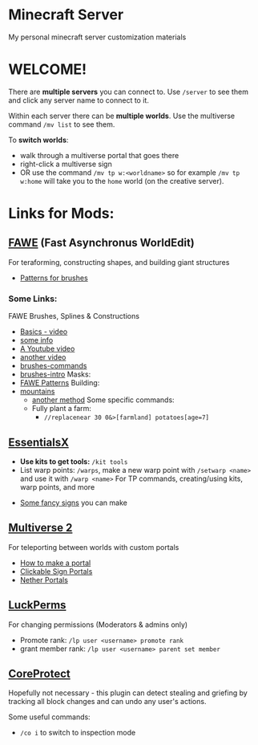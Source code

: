 # Minecraft Server
My personal minecraft server customization materials

# WELCOME!
There are **multiple servers** you can connect to. Use `/server` to see them and click any server name to connect to it.

Within each server there can be **multiple worlds**. Use the multiverse command `/mv list` to see them.

To **switch worlds**:
- walk through a multiverse portal that goes there
- right-click a multiverse sign
- OR use the command `/mv tp w:<worldname>` so for example `/mv tp w:home` will take you to the `home` world (on the creative server).



# Links for Mods:

## [FAWE](https://github.com/IntellectualSites/FastAsyncWorldEdit-1.13/wiki/Commands) (Fast Asynchronus WorldEdit)
For teraforming, constructing shapes, and building giant structures
* [Patterns for brushes](https://github.com/IntellectualSites/FastAsyncWorldEdit-1.13/wiki/Main-Commands-and-Permissions#patterns)
### Some Links:
FAWE Brushes, Splines & Constructions
 * [Basics - video](https://www.youtube.com/watch?v=Fj4DBoWp1ZQ)
 * [some info](https://www.planetminecraft.com/blog/fawe-tutorial/)
 * [A Youtube video](https://www.youtube.com/watch?v=Fj4DBoWp1ZQ)
 * [another video](https://www.youtube.com/watch?v=MzeNE4gVf70)
 * [brushes-commands](https://github.com/IntellectualSites/FastAsyncWorldEdit-1.13/wiki/Commands#brush-commands-edittop)
 * [brushes-intro](https://github.com/IntellectualSites/FastAsyncWorldEdit-1.13/wiki/Brushes)
Masks:
  * [FAWE Patterns](https://github.com/boy0001/FastAsyncWorldedit/wiki/Commands#patterns-edittop)
Building:
* [mountains](https://www.youtube.com/watch?v=qkiTO_4iCBI)
  * [another method](https://escaperestart.com/forum/threads/guide-make-mountains-with-worldedit.5456/)
Some specific commands:
  - Fully plant a farm:
    - `//replacenear 30 0&>[farmland] potatoes[age=7]`
    



## [EssentialsX](https://essinfo.xeya.me/index.php?page=commands)
- **Use kits to get tools:** `/kit tools`
- List warp points: `/warps`, make a new warp point with `/setwarp <name>` and use it with `/warp <name>`
For TP commands, creating/using kits, warp points, and more
* [Some fancy signs](https://wiki.mc-ess.net/wiki/Sign_Tutorial) you can make


## [Multiverse 2](https://github.com/Multiverse/Multiverse-Core/wiki)
For teleporting between worlds with custom portals
* [How to make a portal](https://github.com/Multiverse/Multiverse-Core/wiki/Basics-%28Portals%29)
* [Clickable Sign Portals](https://github.com/Multiverse/Multiverse-Core/wiki/Sign-style-(SignPortals))
* [Nether Portals](https://github.com/Multiverse/Multiverse-Core/wiki/Portal-style-(SignPortals))


## [LuckPerms](https://github.com/lucko/LuckPerms/wiki/Command-Usage)
For changing permissions (Moderators & admins only)
- Promote rank: `/lp user <username> promote rank`
- grant member rank: `/lp user <username> parent set member`



## [CoreProtect](http://minerealm.com/community/viewtopic.php?f=32&t=6781&p=82240) 
Hopefully not necessary - this plugin can detect stealing and griefing by tracking all block changes and can undo any user's actions.

Some useful commands:
- `/co i` to switch to inspection mode
